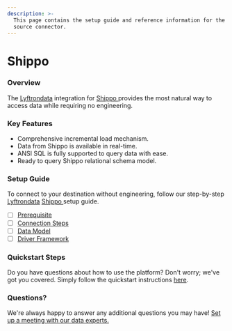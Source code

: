 ```yaml
---
description: >-
  This page contains the setup guide and reference information for the Shippo 
  source connector.
---
```


# Shippo

### Overview

The [Lyftrondata](https://www.lyftrondata.com/) integration for [Shippo ](https://www.lyftrondata.com/integration/commerce-analytics/shippo/)provides the most natural way to access data while requiring no engineering.

### Key Features

* Comprehensive incremental load mechanism.
* Data from Shippo is available in real-time.
* ANSI SQL is fully supported to query data with ease.
* Ready to query Shippo relational schema model.

### Setup Guide

To connect to your destination without engineering, follow our step-by-step [Lyftrondata](https://www.lyftrondata.com/) [Shippo ](None/)setup guide.

* [ ] [Prerequisite](prerequisite.md)
* [ ] [Connection Steps](connection-steps.md)
* [ ] [Data Model](data-model/erd.md)
* [ ] [Driver Framework](driver-framework/)

### Quickstart Steps

Do you have questions about how to use the platform? Don't worry; we've got you covered. Simply follow the quickstart instructions [here](./).

### Questions? <a href="#questions" id="questions"></a>

We're always happy to answer any additional questions you may have! [Set up a meeting with our data experts.](https://www.lyftrondata.com/book-a-meeting/)
